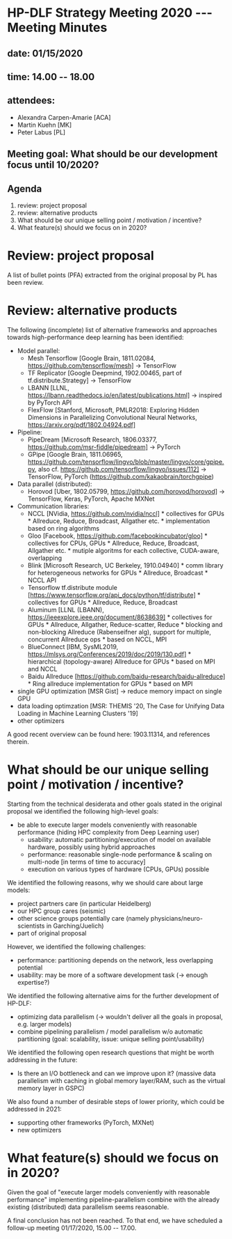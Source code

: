 HP-DLF Strategy Meeting 2020 --- Meeting Minutes
======

## date: 01/15/2020
## time: 14.00 -- 18.00
## attendees:
  * Alexandra Carpen-Amarie [ACA]
  * Martin Kuehn [MK]
  * Peter Labus [PL]


## Meeting goal: What should be our development focus until 10/2020?

## Agenda
1. review: project proposal
2. review: alternative products
3. What should be our unique selling point / motivation / incentive?
4. What feature(s) should we focus on in 2020?

# Review: project proposal
A list of bullet points (PFA) extracted from the original proposal by PL has been review.

# Review: alternative products
The following (incomplete) list of alternative frameworks and approaches towards high-performance deep learning
has been identified:

* Model parallel:
  * Mesh Tensorflow [Google Brain, 1811.02084, https://github.com/tensorflow/mesh] -> TensorFlow
  * TF Replicator [Google Deepmind, 1902.00465, part of tf.distribute.Strategy] -> TensorFlow
  * LBANN [LLNL, https://lbann.readthedocs.io/en/latest/publications.html] -> inspired by PyTorch API
  * FlexFlow [Stanford, Microsoft, PMLR2018: Exploring Hidden Dimensions in Parallelizing Convolutional Neural Networks, https://arxiv.org/pdf/1802.04924.pdf]
* Pipeline:
  * PipeDream [Microsoft Research, 1806.03377, https://github.com/msr-fiddle/pipedream] -> PyTorch
  * GPipe [Google Brain, 1811.06965, https://github.com/tensorflow/lingvo/blob/master/lingvo/core/gpipe.py, also cf. https://github.com/tensorflow/lingvo/issues/112] -> TensorFlow, PyTorch (https://github.com/kakaobrain/torchgpipe)
* Data parallel (distributed):
  * Horovod [Uber, 1802.05799, https://github.com/horovod/horovod] -> TensorFlow, Keras, PyTorch, Apache MXNet
* Communication libraries:
  * NCCL [NVidia, https://github.com/nvidia/nccl]
        * collectives for GPUs
        * Allreduce, Reduce, Broadcast, Allgather etc.
        * implementation based on ring algorithms
  * Gloo [Facebook, https://github.com/facebookincubator/gloo]
        * collectives for CPUs, GPUs
        * Allreduce, Reduce, Broadcast, Allgather etc.
        * mutiple algoritms for each collective, CUDA-aware, overlapping
  * Blink [Microsoft Research, UC Berkeley, 1910.04940]
        * comm library for heterogeneous networks for GPUs
        * Allreduce, Broadcast
        * NCCL API
  * Tensorflow tf.distribute module [https://www.tensorflow.org/api_docs/python/tf/distribute]
        * collectives for GPUs
        * Allreduce, Reduce, Broadcast
  * Aluminum [LLNL (LBANN), https://ieeexplore.ieee.org/document/8638639]
        * collectives for GPUs
        * Allreduce, Allgather, Reduce-scatter, Reduce
        * blocking and non-blocking Allreduce (Rabenseifner alg), support for multiple, concurrent Allreduce ops
        * based on NCCL, MPI
  * BlueConnect [IBM, SysML2019, https://mlsys.org/Conferences/2019/doc/2019/130.pdf]
        * hierarchical (topology-aware) Allreduce for GPUs
        * based on MPI and NCCL
  * Baidu Allreduce [https://github.com/baidu-research/baidu-allreduce]
        * Ring allreduce implementation for GPUs
        * based on MPI
* single GPU optimization [MSR Gist] -> reduce memory impact on single GPU
* data loading optimzation [MSR: THEMIS '20, The Case for Unifying Data Loading in Machine Learning Clusters '19]
* other optimizers

A good recent overview can be found here: 1903.11314, and references therein.

# What should be our unique selling point / motivation / incentive?

Starting from the technical desiderata and other goals stated in the original proposal
we identified the following high-level goals:

* be able to execute larger models conveniently with reasonable performance (hiding HPC complexity from Deep Learning user)
  * usability: automatic partitioning/execution of model on available hardware, possibly using hybrid approaches
  * performance: reasonable single-node performance & scaling on multi-node [in terms of time to accuracy]
  * execution on various types of hardware (CPUs, GPUs) possible

We identified the following reasons, why we should care about large models:
* project partners care (in particular Heidelberg)
* our HPC group cares (seismic)
* other science groups potentially care (namely physicians/neuro-scientists in Garching/Juelich)
* part of original proposal

However, we identified the following challenges:
* performance: partitioning depends on the network, less overlapping potential
* usability: may be more of a software development task (-> enough expertise?)

We identified the following alternative aims for the further development of HP-DLF:
* optimizing data parallelism (-> wouldn't deliver all the goals in proposal, e.g. larger models)
* combine pipelining parallelism / model parallelism w/o automatic partitioning (goal: scalability, issue: unique selling point/usability)

We identified the following open research questions that might be worth addressing in the future:
* Is there an I/O bottleneck and can we improve upon it? (massive data parallelism with caching in global memory layer/RAM, such as the virtual memory layer in GSPC)

We also found a number of desirable steps of lower priority, which could be addressed in 2021:
* supporting other frameworks (PyTorch, MXNet)
* new optimizers

# What feature(s) should we focus on in 2020?
Given the goal of "execute larger models conveniently with reasonable performance" implementing
pipeline-parallelism combine with the already existing (distributed) data parallelism seems reasonable.

A final conclusion has not been reached. To that end, we have scheduled a follow-up meeting 01/17/2020, 15.00 -- 17.00.
